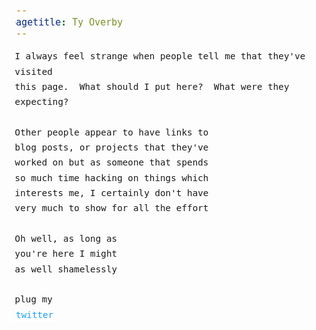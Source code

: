 ```yaml
---
pagetitle: Ty Overby
---
```

<style>
    html, body, pre, p {
        margin:0;
        padding:0;
    }
    body {
        padding: 2em; 
        font-size:1.1em;
        line-height:1.7em; 
        font-family: monospace;

    }

    a, a:visited {
        color: #1ba1f2;
        text-decoration:none;
        margin-left:-0.5em;
        border-radius:5px;
        transition: linear 0.07s background, 
                    linear 0.07s color,
                    linear 0.07s border-radius,
                    linear 0.07s box-shadow;

        box-shadow: 
          -0.5px 0.5px 0px white, 
          -1.0px 1.0px 0px white,
          -1.5px 1.5px 0px white,
          -2.0px 2.0px 0px white,
          -2.5px 2.5px 0px white;
    }
    a:hover {
        background: #1ba1f2;
        border-radius:2px;
        color: white;


        box-shadow: 
          -0.5px 0.5px 0px #007bc5, 
          -1.0px 1.0px 0px #007bc5,
          -1.5px 1.5px 0px #007bc5,
          -2.0px 2.0px 0px #007bc5,
          -2.5px 2.5px 0px #007bc5;
    }
</style>

I always feel strange when people tell me that they've visited

this page.&nbsp; What should I put here?&nbsp;  What were they expecting?

<br/>

Other people appear to have links to 

blog posts, or projects that they've

worked on but as someone that spends 

so much time hacking on things which 

interests me, I certainly don't have 

very much to show for all the effort

<br/>

Oh well, as long as 

you're here I might

as well shamelessly

<br/>

plug my 

<a href="https://twitter.com/tyroverby">&nbsp;twitter&nbsp;</a>